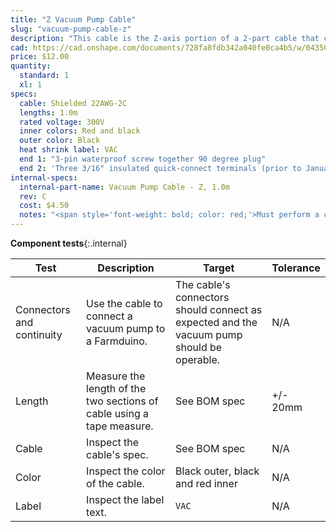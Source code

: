 ```yaml
---
title: "Z Vacuum Pump Cable"
slug: "vacuum-pump-cable-z"
description: "This cable is the Z-axis portion of a 2-part cable that connects the vacuum pump to the Farmduino."
cad: https://cad.onshape.com/documents/728fa8fdb342a040fe0ca4b5/w/0435033a7c78b02e71d0f721/e/7c3ca30126322235826764ac
price: $12.00
quantity:
  standard: 1
  xl: 1
specs:
  cable: Shielded 22AWG-2C
  lengths: 1.0m
  rated voltage: 300V
  inner colors: Red and black
  outer color: Black
  heat shrink label: VAC
  end 1: "3-pin waterproof screw together 90 degree plug"
  end 2: 'Three 3/16" insulated quick-connect terminals (prior to January 2023)<br>Molex part <a href="https://www.molex.com/molex/products/part-detail/crimp_housings/0050579403">50579403</a> (January 2023 and later)'
internal-specs:
  internal-part-name: Vacuum Pump Cable - Z, 1.0m
  rev: C
  cost: $4.50
  notes: "<span style='font-weight: bold; color: red;'>Must perform a continuity check at factory</span>"
---
```


**Component tests**{:.internal}

|Test         |Description  |Target       |Tolerance    |
|-------------|-------------|-------------|-------------|
|Connectors and continuity|Use the cable to connect a vacuum pump to a Farmduino.|The cable's connectors should connect as expected and the vacuum pump should be operable.|N/A
|Length       |Measure the length of the two sections of cable using a tape measure.|See BOM spec|+/- 20mm
|Cable        |Inspect the cable's spec.|See BOM spec|N/A
|Color        |Inspect the color of the cable.|Black outer, black and red inner|N/A
|Label        |Inspect the label text.|`VAC`|N/A
